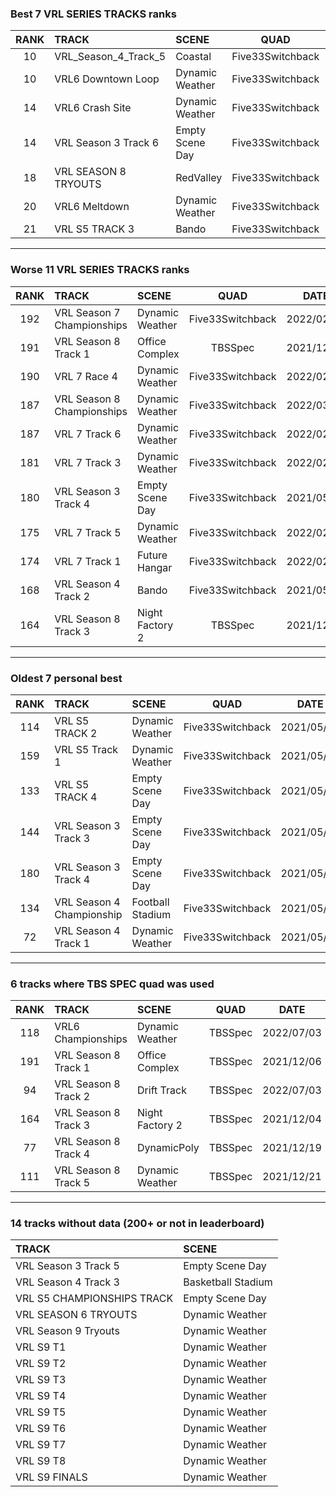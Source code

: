 ### Best 7 VRL SERIES TRACKS ranks
|RANK|TRACK|SCENE|QUAD|DATE|
|:---:|:---|:---|:---:|:---:|
|10|VRL_Season_4_Track_5|Coastal|Five33Switchback|2022/07/04|
|10|VRL6 Downtown Loop|Dynamic Weather|Five33Switchback|2022/07/05|
|14|VRL6 Crash Site|Dynamic Weather|Five33Switchback|2022/07/05|
|14|VRL Season 3 Track 6|Empty Scene Day|Five33Switchback|2022/07/04|
|18|VRL SEASON 8 TRYOUTS|RedValley|Five33Switchback|2022/07/05|
|20|VRL6 Meltdown|Dynamic Weather|Five33Switchback|2022/07/06|
|21|VRL S5 TRACK 3|Bando|Five33Switchback|2022/07/05|
---
### Worse 11 VRL SERIES TRACKS ranks
|RANK|TRACK|SCENE|QUAD|DATE|
|:---:|:---|:---|:---:|:---:|
|192|VRL Season 7 Championships|Dynamic Weather|Five33Switchback|2022/02/28|
|191|VRL Season 8 Track 1|Office Complex|TBSSpec|2021/12/06|
|190|VRL 7 Race 4|Dynamic Weather|Five33Switchback|2022/02/02|
|187|VRL Season 8 Championships|Dynamic Weather|Five33Switchback|2022/03/01|
|187|VRL 7 Track 6|Dynamic Weather|Five33Switchback|2022/02/28|
|181|VRL 7 Track 3|Dynamic Weather|Five33Switchback|2022/02/28|
|180|VRL Season 3 Track 4|Empty Scene Day|Five33Switchback|2021/05/03|
|175|VRL 7 Track 5|Dynamic Weather|Five33Switchback|2022/02/28|
|174|VRL 7 Track 1|Future Hangar|Five33Switchback|2022/02/28|
|168|VRL Season 4 Track 2|Bando|Five33Switchback|2021/05/03|
|164|VRL Season 8 Track 3|Night Factory 2|TBSSpec|2021/12/04|
---
### Oldest 7 personal best
|RANK|TRACK|SCENE|QUAD|DATE|
|:---:|:---|:---|:---:|:---:|
|114|VRL S5 TRACK 2|Dynamic Weather|Five33Switchback|2021/05/02|
|159|VRL S5 Track 1|Dynamic Weather|Five33Switchback|2021/05/03|
|133|VRL S5 TRACK 4|Empty Scene Day|Five33Switchback|2021/05/03|
|144|VRL Season 3 Track 3|Empty Scene Day|Five33Switchback|2021/05/03|
|180|VRL Season 3 Track 4|Empty Scene Day|Five33Switchback|2021/05/03|
|134|VRL Season 4 Championship|Football Stadium|Five33Switchback|2021/05/03|
|72|VRL Season 4 Track 1|Dynamic Weather|Five33Switchback|2021/05/03|
---
### 6 tracks where TBS SPEC quad was used
|RANK|TRACK|SCENE|QUAD|DATE|
|:---:|:---|:---|:---:|:---:|
|118|VRL6 Championships|Dynamic Weather|TBSSpec|2022/07/03|
|191|VRL Season 8 Track 1|Office Complex|TBSSpec|2021/12/06|
|94|VRL Season 8 Track 2|Drift Track|TBSSpec|2022/07/03|
|164|VRL Season 8 Track 3|Night Factory 2|TBSSpec|2021/12/04|
|77|VRL Season 8 Track 4|DynamicPoly|TBSSpec|2021/12/19|
|111|VRL Season 8 Track 5|Dynamic Weather|TBSSpec|2021/12/21|
---
### 14 tracks without data (200+ or not in leaderboard)
|TRACK|SCENE|
|:---|:---|
|VRL Season 3 Track 5|Empty Scene Day|
|VRL Season 4 Track 3|Basketball Stadium|
|VRL S5 CHAMPIONSHIPS TRACK|Empty Scene Day|
|VRL SEASON 6 TRYOUTS|Dynamic Weather|
|VRL Season 9 Tryouts|Dynamic Weather|
|VRL S9 T1|Dynamic Weather|
|VRL S9 T2|Dynamic Weather|
|VRL S9 T3|Dynamic Weather|
|VRL S9 T4|Dynamic Weather|
|VRL S9 T5|Dynamic Weather|
|VRL S9 T6|Dynamic Weather|
|VRL S9 T7|Dynamic Weather|
|VRL S9 T8|Dynamic Weather|
|VRL S9 FINALS|Dynamic Weather|
